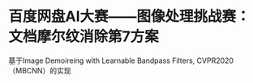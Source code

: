 # 百度网盘AI大赛——图像处理挑战赛：文档摩尔纹消除第7方案
基于Image Demoireing with Learnable Bandpass Filters, CVPR2020（MBCNN）的实现
